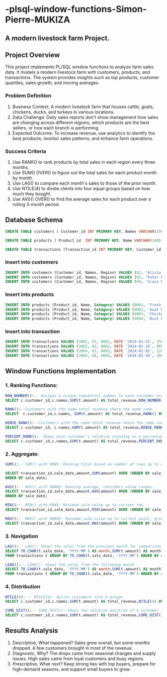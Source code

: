 # -plsql-window-functions-Simon-Pierre-MUKIZA
## A modern livestock farm Project.
## Project Overview
This project implements PL/SQL window functions to analyze farm sales data. It models a modern livestock farm with customers, products, and transactions. The system provides insights such as top products, customer quartiles, sales growth, and moving averages.
### Problem Definition
1.	Business Context: A modern livestock farm that houses cattle, goats, chickens, ducks, and turkeys in various locations.
2.	Data Challenge: Daily sales reports don't show management how sales are changing across different regions, which products are the best sellers, or how each branch is performing.
3.	Expected Outcome: To increase revenue, use analytics to identify the best products, monitor sales patterns, and enhance farm operations.
### Success Criteria
1.	Use RANK() to rank products by total sales in each region every three months.
2.	Use SUM() OVER() to figure out the total sales for each product month by month.
3.	Use LAG() to compare each month's sales to those of the prior month.
4.	Use NTILE(4) to divide clients into four equal groups based on how much they bought.
5.	Use AVG() OVER() to find the average sales for each product over a rolling 3-month period.
## Database Schema
```sql
CREATE TABLE customers ( Customer_id INT PRIMARY KEY, Names VARCHAR(100) NOT NULL, Region VARCHAR(100) NOT NULL );

CREATE TABLE products ( Product_id  INT PRIMARY KEY, Name VARCHAR(100) NOT NULL, Category    VARCHAR(100)  NOT NULL );

CREATE TABLE transactions (Transaction_id INT PRIMARY KEY, Customer_id    INT NOT NULL, Product_id     INT NOT NULL, Sale_date      DATE   NOT NULL, Amount DECIMAL(12,2) NOT NULL, FOREIGN KEY (Customer_id) REFERENCES customers(Customer_id), FOREIGN KEY (Product_id) REFERENCES products(Product_id) );
```
### Insert into customers
```sql INSERT INTO customers (Customer_id, Names, Region) VALUES (01, 'Simon Pierre', 'Kigali');
INSERT INTO customers (Customer_id, Names, Region) VALUES (02, 'Alicia M', 'Musanze');
INSERT INTO customers (Customer_id, Names, Region) VALUES (03, 'Peter Patrick', 'Rwamagana');
INSERT INTO customers (Customer_id, Names, Region) VALUES (04, 'Grace N', 'Musanze');
```
### Insert into products
``` sql
INSERT INTO products (Product_id, Name, Category) VALUES (0001, 'Fresh Milk', 'Dairy');
INSERT INTO products (Product_id, Name, Category) VALUES (0002, 'Goat Meat', 'Meat');
INSERT INTO products (Product_id, Name, Category) VALUES (0003, 'Chicken Eggs', 'Poultry');
INSERT INTO products (Product_id, Name, Category) VALUES (0004, 'Duck Meat', 'Meat');
```
### Insert into transaction
``` sql
INSERT INTO transactions VALUES (3001, 01, 0001, DATE '2024-01-15', 25000);
INSERT INTO transactions VALUES (3002, 02, 0002, DATE '2024-01-18', 8000);
INSERT INTO transactions VALUES (3004, 03, 0003, DATE '2024-02-05', 22000);
INSERT INTO transactions VALUES (3005, 04, 0004, DATE '2024-02-10', 30000);
```
## Window Functions Implementation
### 1.	Ranking Functions:
```sql
ROW_NUMBER():-- Assigns a unique sequential number to each customer ordered by total revenue (highest first).
SELECT c.customer_id,c.names,SUM(t.amount) AS total_revenue,ROW_NUMBER() OVER(ORDER BY SUM(t.amount) DESC) AS row_number FROM customers c JOIN transactions t ON c.customer_id = t.customer_id GROUP BY c.customer_id, c.names;
```
```sql
RANK():--Customers with the same total revenue share the same rank.
SELECT  c.customer_id,c.names, SUM(t.amount) AS total_revenue,RANK() OVER(ORDER BY SUM(t.amount) DESC) AS rank_position FROM customers c JOIN transactions t ON c.customer_id = t.customer_id GROUP BY c.customer_id, c.names;
```
```sql
DENSE_RANK():--Customers with the same total revenue share the same rank.
SELECT c.customer_id, c.names,SUM(t.amount) AS total_revenue,DENSE_RANK() OVER(ORDER BY SUM(t.amount) DESC) AS dense_rank_position FROM customers c JOIN transactions t ON c.customer_id = t.customer_id GROUP BY c.customer_id, c.names;
```
```sql
PERCENT_RANK():--Shows each customer’s relative standing as a percentage (0 to 1).
SELECT c.customer_id,c.names,SUM(t.amount) AS total_revenue,PERCENT_RANK() OVER(ORDER BY SUM(t.amount) DESC) AS percent_rank_position FROM customers c JOIN transactions t ON c.customer_id = t.customer_id GROUP BY c.customer_id, c.names;
```
### 2.	Aggregate:
```sql
SUM():-- SUM() with ROWS: Running total based on number of rows up to current row

SELECT transaction_id,sale_date,amount,SUM(amount) OVER (ORDER BY sale_date ROWS BETWEEN UNBOUNDED PRECEDING AND CURRENT ROW) AS running_total_rows FROM transactions
ORDER BY sale_date;
```
```sql
AVG():-- AVG() with RANGE: Running average, considers value ranges.
SELECT transaction_id,sale_date,amount,AVG(amount) OVER (ORDER BY sale_date RANGE BETWEEN UNBOUNDED PRECEDING AND CURRENT ROW) AS running_avg_range FROM transactions
ORDER BY sale_date;
```
```sql
MIN():-- MIN() with ROWS: Minimum sale value up to current row
SELECT transaction_id,sale_date,amount,MIN(amount) OVER (ORDER BY sale_date ROWS BETWEEN UNBOUNDED PRECEDING AND CURRENT ROW) AS min_so_far FROM transactions ORDER BY sale_date;
```
```sql
MAX():-- MAX() with RANGE: Maximum sale value up to current point, groups equal ORDER BY values together
SELECT transaction_id,sale_date,amount,MAX(amount) OVER (ORDER BY sale_date RANGE BETWEEN UNBOUNDED PRECEDING AND CURRENT ROW) AS max_so_far FROM transactions ORDER BY sale_date;
```
### 3.	Navigation
```sql
LAG():-- LAG(): Shows the sales from the previous month for comparison.
SELECT TO_CHAR(t.sale_date, 'YYYY-MM') AS month,SUM(t.amount) AS monthly_sales,LAG(SUM(t.amount)) OVER (ORDER BY TO_CHAR(t.sale_date, 'YYYY-MM')) AS prev_month_sales
FROM transactions t GROUP BY TO_CHAR(t.sale_date, 'YYYY-MM') ORDER BY month;
```
```sql
LEAD():-- LEAD(): Shows the sales from the following month
SELECT TO_CHAR(t.sale_date, 'YYYY-MM') AS month,SUM(t.amount) AS monthly_sales,LEAD(SUM(t.amount)) OVER (ORDER BY TO_CHAR(t.sale_date, 'YYYY-MM')) AS next_month_sales
FROM transactions t GROUP BY TO_CHAR(t.sale_date, 'YYYY-MM') ORDER BY month;
```
### 4.	Distribution
```sql
NTILE(4): -- NTILE(4): Splits customers into 4 groups
SELECT c.customer_id,c.names,SUM(t.amount) AS total_revenue,NTILE(4) OVER (ORDER BY SUM(t.amount)) AS revenue_quartile FROM customers c JOIN transactions t ON c.customer_id = t.customer_id GROUP BY c.customer_id, c.names ORDER BY total_revenue;
```
```sql
CUME_DIST():-- CUME_DIST(): Shows the relative position of a customer in the distribution of revenues.
SELECT c.customer_id,c.names,SUM(t.amount) AS total_revenue,CUME_DIST() OVER (ORDER BY SUM(t.amount)) AS revenue_distribution FROM customers c JOIN transactions t ON c.customer_id = t.customer_id GROUP BY c.customer_id, c.names ORDER BY total_revenue;
```
## Results Analysis
1. Descriptive, What happened?
Sales grew overall, but some months dropped. A few customers brought in most of the revenue.
2. Diagnostic, Why?
The drops came from seasonal changes and supply issues. High sales came from loyal customers and busy regions.
3. Prescriptive, What next?
Keep strong ties with top buyers, prepare for high-demand seasons, and support small buyers to grow.

